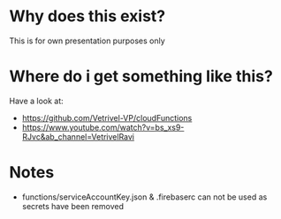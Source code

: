 # Why does this exist?
This is for own presentation purposes only

# Where do i get something like this?
Have a look at:
- https://github.com/Vetrivel-VP/cloudFunctions
- https://www.youtube.com/watch?v=bs_xs9-RJvc&ab_channel=VetrivelRavi

# Notes
- functions/serviceAccountKey.json & .firebaserc can not be used as secrets have been removed
